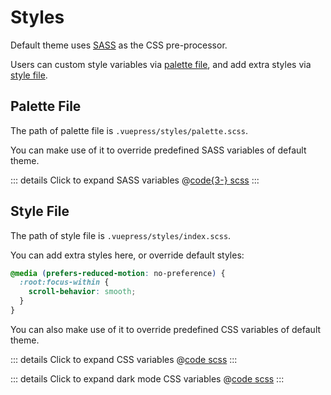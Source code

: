 # Styles

<NpmBadge package="@vuepress/theme-default" />

Default theme uses [SASS](https://sass-lang.com/) as the CSS pre-processor.

Users can custom style variables via [palette file](#palette-file), and add extra styles via [style file](#style-file).

## Palette File

The path of palette file is `.vuepress/styles/palette.scss`.

You can make use of it to override predefined SASS variables of default theme.

::: details Click to expand SASS variables
@[code{3-} scss](@vuepress/theme-default/src/client/styles/_variables.scss)
:::

## Style File

The path of style file is `.vuepress/styles/index.scss`.

You can add extra styles here, or override default styles:

```scss
@media (prefers-reduced-motion: no-preference) {
  :root:focus-within {
    scroll-behavior: smooth;
  }
}
```

You can also make use of it to override predefined CSS variables of default theme.

::: details Click to expand CSS variables
@[code scss](@vuepress/theme-default/src/client/styles/vars.scss)
:::

::: details Click to expand dark mode CSS variables
@[code scss](@vuepress/theme-default/src/client/styles/vars-dark.scss)
:::
